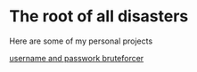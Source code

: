 # The root of all disasters
Here are some of my personal projects

[username and passwork bruteforcer](https://github.com/Sephley/WPbruteforcer)
